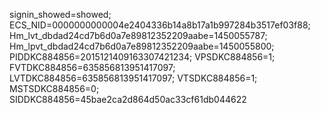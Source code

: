 signin_showed=showed; ECS_NID=0000000000004e2404336b14a8b17a1b997284b3517ef03f88; Hm_lvt_dbdad24cd7b6d0a7e89812352209aabe=1450055787; Hm_lpvt_dbdad24cd7b6d0a7e89812352209aabe=1450055800; PIDDKC884856=2015121409163307421234; VPSDKC884856=1; FVTDKC884856=635856813951417097; LVTDKC884856=635856813951417097; VTSDKC884856=1; MSTSDKC884856=0; SIDDKC884856=45bae2ca2d864d50ac33cf61db044622